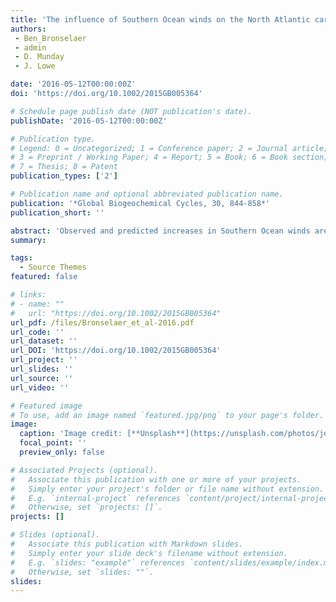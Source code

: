 ```yaml
---
title: 'The influence of Southern Ocean winds on the North Atlantic carbon sink'
authors:
 - Ben_Bronselaer 
 - admin
 - D. Munday
 - J. Lowe

date: '2016-05-12T00:00:00Z'
doi: 'https://doi.org/10.1002/2015GB005364'

# Schedule page publish date (NOT publication's date).
publishDate: '2016-05-12T00:00:00Z'

# Publication type.
# Legend: 0 = Uncategorized; 1 = Conference paper; 2 = Journal article;
# 3 = Preprint / Working Paper; 4 = Report; 5 = Book; 6 = Book section;
# 7 = Thesis; 8 = Patent
publication_types: ['2']

# Publication name and optional abbreviated publication name.
publication: '*Global Biogeochemical Cycles, 30, 844-858*'
publication_short: ''

abstract: 'Observed and predicted increases in Southern Ocean winds are thought to upwell deep ocean carbon and increase atmospheric CO2. However, Southern Ocean dynamics affect biogeochemistry and circulation pathways on a global scale. Using idealized Massachusetts Institute of Technology General Circulation Model (MITgcm) simulations, we demonstrate that an increase in Southern Ocean winds reduces the carbon sink in the North Atlantic subpolar gyre. The increase in atmospheric CO2 due to the reduction of the North Atlantic carbon sink is shown to be of the same magnitude as the increase in atmospheric CO2 due to Southern Ocean outgassing. The mechanism can be described as follows: The increase in Southern Ocean winds leads to an increase in upper ocean northward nutrient transport. Biological productivity is therefore enhanced in the tropics, which alters the chemistry of the subthermocline waters that are ultimately upwelled in the subpolar gyre. The results demonstrate the influence of Southern Ocean winds on the North Atlantic carbon sink and show that the effect of Southern Ocean winds on atmospheric CO2 is likely twice as large as previously thought in past, present, and future climates.'
summary: 

tags:
  - Source Themes
featured: false

# links:
# - name: ""
#   url: "https://doi.org/10.1002/2015GB005364"
url_pdf: /files/Bronselaer_et_al-2016.pdf
url_code: ''
url_dataset: ''
url_DOI: 'https://doi.org/10.1002/2015GB005364'
url_project: ''
url_slides: ''
url_source: ''
url_video: ''

# Featured image
# To use, add an image named `featured.jpg/png` to your page's folder.
image:
  caption: 'Image credit: [**Unsplash**](https://unsplash.com/photos/jdD8gXaTZsc)'
  focal_point: ''
  preview_only: false

# Associated Projects (optional).
#   Associate this publication with one or more of your projects.
#   Simply enter your project's folder or file name without extension.
#   E.g. `internal-project` references `content/project/internal-project/index.md`.
#   Otherwise, set `projects: []`.
projects: []

# Slides (optional).
#   Associate this publication with Markdown slides.
#   Simply enter your slide deck's filename without extension.
#   E.g. `slides: "example"` references `content/slides/example/index.md`.
#   Otherwise, set `slides: ""`.
slides:
---
```


